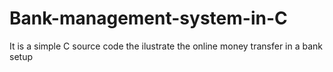 # Bank-management-system-in-C
It is a simple C source code the ilustrate the online money transfer in a bank setup
